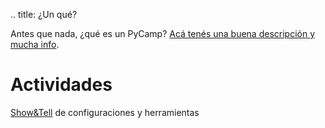 .. title: ¿Un qué?

Antes que nada, ¿qué es un PyCamp? [Acá tenés una buena descripción y mucha info](link://post_path/PyCamp/).

# Actividades

[Show&Tell](link://slug/showntell2024) de configuraciones y herramientas